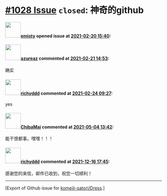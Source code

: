 # [\#1028 Issue](https://github.com/komeiji-satori/Dress/issues/1028) `closed`: 神奇的github

#### <img src="https://avatars.githubusercontent.com/u/8873439?u=fb8a1e8e8a4b959aac6a7ec3f30ee20d891879b8&v=4" width="50">[emisty](https://github.com/emisty) opened issue at [2021-02-20 15:40](https://github.com/komeiji-satori/Dress/issues/1028):



#### <img src="https://avatars.githubusercontent.com/u/36233817?v=4" width="50">[azureaz](https://github.com/azureaz) commented at [2021-02-21 14:53](https://github.com/komeiji-satori/Dress/issues/1028#issuecomment-782870439):

确实

#### <img src="https://avatars.githubusercontent.com/u/79491690?u=af74b094b7c564fe4f57aa4a765361f277d82ad9&v=4" width="50">[richyddd](https://github.com/richyddd) commented at [2021-02-24 09:27](https://github.com/komeiji-satori/Dress/issues/1028#issuecomment-784937718):

yes

#### <img src="https://avatars.githubusercontent.com/u/44936398?u=8906d90b8d942e838f66fc5e9e957d87c039384c&v=4" width="50">[ChibaMai](https://github.com/ChibaMai) commented at [2021-05-04 13:42](https://github.com/komeiji-satori/Dress/issues/1028#issuecomment-831951946):

能干恨都事。嘿嘿！！！

#### <img src="https://avatars.githubusercontent.com/u/79491690?u=af74b094b7c564fe4f57aa4a765361f277d82ad9&v=4" width="50">[richyddd](https://github.com/richyddd) commented at [2021-12-16 17:45](https://github.com/komeiji-satori/Dress/issues/1028#issuecomment-996040136):

感谢您的来信，邮件已收到，祝您一切顺利！


-------------------------------------------------------------------------------



[Export of Github issue for [komeiji-satori/Dress](https://github.com/komeiji-satori/Dress).]
